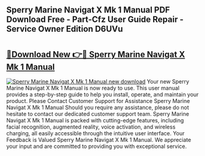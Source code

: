 ## Sperry Marine Navigat X Mk 1 Manual PDF Download Free - Part-Cfz User Guide Repair - Service Owner Edition D6UVu

# <h2><a href="http://bc80604.oget.top/?id=Sperry+Marine+Navigat+X+Mk+1+Manual">🔗Download New 👉🔴 Sperry Marine Navigat X Mk 1 Manual</a></h2>

[![Sperry Marine Navigat X Mk 1 Manual new download](https://i.imgur.com/5g1atiW.png)](http://bc80604.oget.top/?id=Sperry+Marine+Navigat+X+Mk+1+Manual)
Your new Sperry Marine Navigat X Mk 1 Manual is now ready to use. This user manual provides a step-by-step guide to help you install, operate, and maintain your product. Please Contact Customer Support for Assistance Sperry Marine Navigat X Mk 1 Manual Should you require any assistance, please do not hesitate to contact our dedicated customer support team. Sperry Marine Navigat X Mk 1 Manual is packed with cutting-edge features, including facial recognition, augmented reality, voice activation, and wireless charging, all easily accessible through the intuitive user interface. Your Feedback is Valued Sperry Marine Navigat X Mk 1 Manual. We appreciate your input and are committed to providing you with exceptional service.

